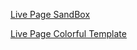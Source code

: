 <a href="https://lufemas.github.io/grid-sandbox/">Live Page SandBox</a>

<a href="https://lufemas.github.io/grid-sandbox/template.html">Live Page Colorful Template</a>